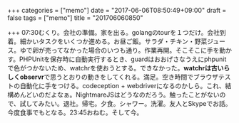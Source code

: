 +++
categories = ["memo"]
date = "2017-06-06T08:50:49+09:00"
draft = false
tags = ["memo"]
title = "201706060850"

+++
07:30むくり。会社の準備。家を出る。golangのtourを１つだけ。会社到着。細かいタスクをいくつか進める。お昼ご飯。サラダ・チキン・野菜ジュース。ゆで卵が売ってなかった場合のいつも通り。作業再開。そこそこに手を動かす。PHPUnitを保存時に自動実行するとき、guardはおおげさなうえにphpunitで色がつかないため、watchrを使おうとする。できなかった。**watchrは古いらしくobservr**で思うとおりの動きをしてくれる。満足。空き時間でブラウザテストの自動化に手をつける。codeception + webdriverになるのかしら。これ、結構めんどいのだよなぁ。NightmareJSはどうなのだろう。触ったことがないので、試してみたい。退社。帰宅。夕食。シャワー。洗濯。友人とSkypeでお話。今度食事でもとなる。23:45おねむ。そして今。
